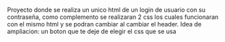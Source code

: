Proyecto donde se realiza un unico html de un login de usuario con su contraseña, como complemento se realizaran 2 css los cuales funcionaran con el mismo html y se podran cambiar al cambiar el header.
Idea de ampliacion: un  boton que te deje de elegir el css que se usa